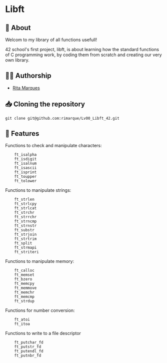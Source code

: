 # **Libft**

## :speech_balloon: **About**
Welcom to my library of all functions usefull!

42 school's first project, libft, is about learning how the standard functions of C programming work, by coding them from scratch and creating our very own library.

## 🙋‍♀️ **Authorship**
- [Rita Marques](https://github.com/rimarque)

## :inbox_tray: **Cloning the repository**

```shell
git clone git@github.com:rimarque/Lv00_Libft_42.git
```

## 💎 **Features**

Functions to check and manipulate characters:
```
    ft_isalpha
    ft_isdigit
    ft_isalnum
    ft_isascii
    ft_isprint
    ft_toupper
    ft_tolower
```

Functions to manipulate strings:
```
    ft_strlen
    ft_strlcpy
    ft_strlcat
    ft_strchr
    ft_strrchr
    ft_strncmp
    ft_strnstr
    ft_substr
    ft_strjoin
    ft_strtrim
    ft_split
    ft_strmapi
    ft_striteri
```

Functions to manipulate memory:
```
    ft_calloc
    ft_memset
    ft_bzero
    ft_memcpy
    ft_memmove
    ft_memchr
    ft_memcmp
    ft_strdup
```

Functions for number conversion:
```
    ft_atoi
    ft_itoa
```

Functions to write to a file descriptor
```
    ft_putchar_fd
    ft_putstr_fd
    ft_putendl_fd
    ft_putnbr_fd

```
